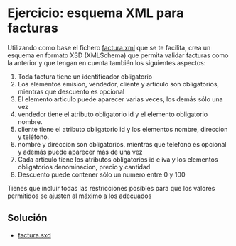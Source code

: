 # Ejercicio: esquema XML para facturas

Utilizando como base el fichero [factura.xml](https://raw.githubusercontent.com/josedom24/lmgs_doc/master/unidades/u7/fich/factura.xml) que se te facilita, crea un esquema en formato XSD (XMLSchema) que permita validar facturas como la anterior y que tengan en cuenta también los siguientes aspectos:

1. Toda factura tiene un identificador obligatorio
2. Los elementos emision, vendedor, cliente y articulo son obligatorios, mientras que descuento es opcional
3. El elemento articulo puede aparecer varias veces, los demás sólo una vez
4. vendedor tiene el atributo obligatorio id y el elemento obligatorio nombre.
5. cliente tiene el atributo obligatorio id y los elementos nombre, direccion y teléfono.
6. nombre y direccion son obligatorios, mientras que telefono es opcional y además puede aparecer más de una vez
7. Cada articulo tiene los atributos obligatorios id e iva y los elementos obligatorios denominacion, precio y cantidad
8. Descuento puede contener sólo un numero entre 0 y 100

Tienes que incluir todas las restricciones posibles para que los valores permitidos se ajusten al máximo a los adecuados

## Solución

* [factura.sxd](https://raw.githubusercontent.com/josedom24/lmgs_doc/master/unidades/u7/fich/factura.xsd)